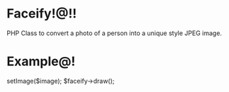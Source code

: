 Faceify!@!!
===========
PHP Class to convert a photo of a person into a unique style JPEG image.

Example@!
========
<?php
require_once 'Facify.php';
$image = 'sample.jpg';
$faceify = new Facify();
$faceify->setImage($image);

$faceify->draw();
